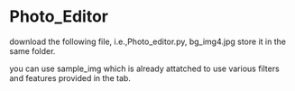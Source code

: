 # Photo_Editor

download the following file, i.e.,Photo_editor.py, bg_img4.jpg store it in the same folder. 

you can use sample_img which is already attatched to use various filters and features provided in the tab.
